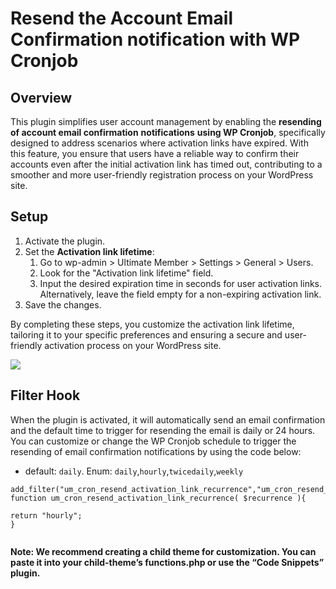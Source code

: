 ---
---
# Resend the Account Email Confirmation notification with WP Cronjob
Overview
--------

 This plugin simplifies user account management by enabling the <strong>resending of account email confirmation</strong> <strong>notifications</strong> <strong>using WP Cronjob</strong>, specifically designed to address scenarios where activation links have expired. With this feature, you ensure that users have a reliable way to confirm their accounts even after the initial activation link has timed out, contributing to a smoother and more user-friendly registration process on your WordPress site.

Setup
-----

1. Activate the plugin.
2. Set the <strong>Activation link lifetime</strong>: 
    1. Go to wp-admin &gt; Ultimate Member &gt; Settings &gt; General &gt; Users.
    2. Look for the "Activation link lifetime" field.
    3. Input the desired expiration time in seconds for user activation links. Alternatively, leave the field empty for a non-expiring activation link.
3. Save the changes.

 By completing these steps, you customize the activation link lifetime, tailoring it to your specific preferences and ensuring a secure and user-friendly activation process on your WordPress site.

  ![](https://s3.amazonaws.com/helpscout.net/docs/assets/561c96629033600a7a36d662/images/654cc9b76e5cdb01c2a32dda/file-aNlztFvu3W.png)

Filter Hook
-----------

 When the plugin is activated, it will automatically send an email confirmation and the default time to trigger for resending the email is daily or 24 hours. You can customize or change the WP Cronjob schedule to trigger the resending of email confirmation notifications by using the code below:

- default: `daily`. Enum: `daily`,`hourly`,`twicedaily`,`weekly`

 ```
add_filter("um_cron_resend_activation_link_recurrence","um_cron_resend_activation_link_recurrence"); 
function um_cron_resend_activation_link_recurrence( $recurrence ){      

return "hourly"; 
}
	
```



 <strong>Note: We recommend creating a child theme for customization. You can paste it into y</strong><strong>our child-theme’s functions.php or use the “Code Snippets” plugin.</strong>